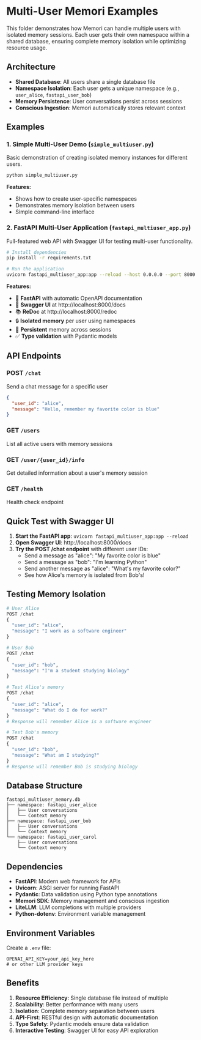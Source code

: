 # Multi-User Memori Examples

This folder demonstrates how Memori can handle multiple users with isolated memory sessions. Each user gets their own namespace within a shared database, ensuring complete memory isolation while optimizing resource usage.

## Architecture

- **Shared Database**: All users share a single database file
- **Namespace Isolation**: Each user gets a unique namespace (e.g., `user_alice`, `fastapi_user_bob`)
- **Memory Persistence**: User conversations persist across sessions
- **Conscious Ingestion**: Memori automatically stores relevant context

## Examples

### 1. Simple Multi-User Demo (`simple_multiuser.py`)
Basic demonstration of creating isolated memory instances for different users.

```bash
python simple_multiuser.py
```

**Features:**
- Shows how to create user-specific namespaces
- Demonstrates memory isolation between users
- Simple command-line interface

### 2. FastAPI Multi-User Application (`fastapi_multiuser_app.py`)
Full-featured web API with Swagger UI for testing multi-user functionality.

```bash
# Install dependencies
pip install -r requirements.txt

# Run the application
uvicorn fastapi_multiuser_app:app --reload --host 0.0.0.0 --port 8000
```

**Features:**
- 🚀 **FastAPI** with automatic OpenAPI documentation
- 📖 **Swagger UI** at http://localhost:8000/docs
- 📚 **ReDoc** at http://localhost:8000/redoc
- 🔒 **Isolated memory** per user using namespaces
- 💾 **Persistent** memory across sessions
- ✅ **Type validation** with Pydantic models

## API Endpoints

### POST `/chat`
Send a chat message for a specific user
```json
{
  "user_id": "alice",
  "message": "Hello, remember my favorite color is blue"
}
```

### GET `/users`
List all active users with memory sessions

### GET `/user/{user_id}/info`
Get detailed information about a user's memory session

### GET `/health`
Health check endpoint

## Quick Test with Swagger UI

1. **Start the FastAPI app**: `uvicorn fastapi_multiuser_app:app --reload`
2. **Open Swagger UI**: http://localhost:8000/docs
3. **Try the POST /chat endpoint** with different user IDs:
   - Send a message as "alice": "My favorite color is blue"
   - Send a message as "bob": "I'm learning Python"
   - Send another message as "alice": "What's my favorite color?"
   - See how Alice's memory is isolated from Bob's!

## Testing Memory Isolation

```python
# User Alice
POST /chat
{
  "user_id": "alice",
  "message": "I work as a software engineer"
}

# User Bob  
POST /chat
{
  "user_id": "bob", 
  "message": "I'm a student studying biology"
}

# Test Alice's memory
POST /chat
{
  "user_id": "alice",
  "message": "What do I do for work?"
}
# Response will remember Alice is a software engineer

# Test Bob's memory
POST /chat
{
  "user_id": "bob",
  "message": "What am I studying?"
}
# Response will remember Bob is studying biology
```

## Database Structure

```
fastapi_multiuser_memory.db
├── namespace: fastapi_user_alice
│   ├── User conversations
│   └── Context memory
├── namespace: fastapi_user_bob
│   ├── User conversations  
│   └── Context memory
└── namespace: fastapi_user_carol
    ├── User conversations
    └── Context memory
```

## Dependencies

- **FastAPI**: Modern web framework for APIs
- **Uvicorn**: ASGI server for running FastAPI
- **Pydantic**: Data validation using Python type annotations
- **Memori SDK**: Memory management and conscious ingestion
- **LiteLLM**: LLM completions with multiple providers
- **Python-dotenv**: Environment variable management

## Environment Variables

Create a `.env` file:
```env
OPENAI_API_KEY=your_api_key_here
# or other LLM provider keys
```

## Benefits

1. **Resource Efficiency**: Single database file instead of multiple
2. **Scalability**: Better performance with many users  
3. **Isolation**: Complete memory separation between users
4. **API-First**: RESTful design with automatic documentation
5. **Type Safety**: Pydantic models ensure data validation
6. **Interactive Testing**: Swagger UI for easy API exploration
